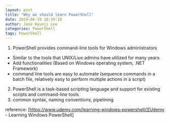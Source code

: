 ```yaml
---
layout: post
title: "Why we should learn PowerShell"
date: 2019-06-19 10:39:10
author: Jane Hyunji Lee
categories: PowerShell
tags: PowerShell
---
```


1. PowerShell provides command-line tools for Windows administrators
- Similar to the tools that UNIX/Liux admins have utilized for many years
- Add functionalities (Based on Windows operating system, .NET Framework)
- command line tools are easy to automate (sequence commands in a batch file, relatively easy to perform multiple actions in a script)
2. PowerShell is a task-based scripting language and support for existing scripts and command-line tools
3. common syntax, naming conventions, pipelining
  
    
reference: [https://www.udemy.com/learning-windows-powershell/][Udemy - Learning Windows PowerShell]

[Udemy - Learning Windows PowerShell]:         https://www.udemy.com/learning-windows-powershell/